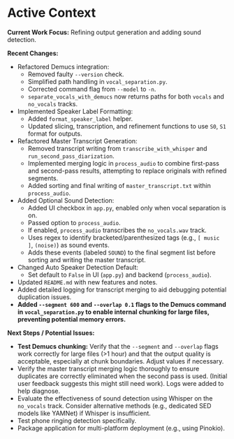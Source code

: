 # Active Context

**Current Work Focus:** Refining output generation and adding sound detection.

**Recent Changes:**
*   Refactored Demucs integration:
    *   Removed faulty `--version` check.
    *   Simplified path handling in `vocal_separation.py`.
    *   Corrected command flag from `--model` to `-n`.
    *   `separate_vocals_with_demucs` now returns paths for both `vocals` and `no_vocals` tracks.
*   Implemented Speaker Label Formatting:
    *   Added `format_speaker_label` helper.
    *   Updated slicing, transcription, and refinement functions to use `S0`, `S1` format for outputs.
*   Refactored Master Transcript Generation:
    *   Removed transcript writing from `transcribe_with_whisper` and `run_second_pass_diarization`.
    *   Implemented merging logic in `process_audio` to combine first-pass and second-pass results, attempting to replace originals with refined segments.
    *   Added sorting and final writing of `master_transcript.txt` within `process_audio`.
*   Added Optional Sound Detection:
    *   Added UI checkbox in `app.py`, enabled only when vocal separation is on.
    *   Passed option to `process_audio`.
    *   If enabled, `process_audio` transcribes the `no_vocals.wav` track.
    *   Uses regex to identify bracketed/parenthesized tags (e.g., `[ music ]`, `(noise)`) as sound events.
    *   Adds these events (labeled `SOUND`) to the final segment list before sorting and writing the master transcript.
*   Changed Auto Speaker Detection Default:
    *   Set default to `False` in UI (`app.py`) and backend (`process_audio`).
*   Updated `README.md` with new features and notes.
*   Added detailed logging for transcript merging to aid debugging potential duplication issues.
*   **Added `--segment 600` and `--overlap 0.1` flags to the Demucs command in `vocal_separation.py` to enable internal chunking for large files, preventing potential memory errors.**

**Next Steps / Potential Issues:**
*   **Test Demucs chunking:** Verify that the `--segment` and `--overlap` flags work correctly for large files (>1 hour) and that the output quality is acceptable, especially at chunk boundaries. Adjust values if necessary.
*   Verify the master transcript merging logic thoroughly to ensure duplicates are correctly eliminated when the second pass is used. (Initial user feedback suggests this might still need work). Logs were added to help diagnose.
*   Evaluate the effectiveness of sound detection using Whisper on the `no_vocals` track. Consider alternative methods (e.g., dedicated SED models like YAMNet) if Whisper is insufficient.
*   Test phone ringing detection specifically.
*   Package application for multi-platform deployment (e.g., using Pinokio). 